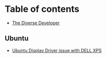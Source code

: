 # Table of contents

* [The Diverse Developer](README.md)

## Ubuntu

* [Ubuntu Display Driver issue with DELL XPS](ubuntu/ubuntu-display-driver-issue-with-dell-xps.md)

